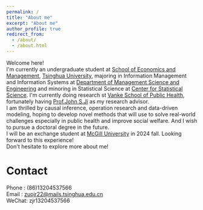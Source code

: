 ```yaml
---
permalink: /
title: "About me"
excerpt: "About me"
author_profile: true
redirect_from: 
  - /about/
  - /about.html
---
```


Welcome here!<br/>
I'm currently an undergraduate student at [School of Economics and Management](https://www.sem.tsinghua.edu.cn/en/), [Tsinghua University](https://www.tsinghua.edu.cn/en/), majoring in Information Management and Information Systems at [Department of Management Science and Engineering](https://www.sem.tsinghua.edu.cn/mseen/) and minoring in Statistical Science at [Center for Statistical Science](http://www.stat.tsinghua.edu.cn/en/). I'm currently doing research st [Vanke School of Public Health](https://vsph.tsinghua.edu.cn/en/), fortunately having [Prof.John S.Ji](https://vsph.tsinghua.edu.cn/en/info/1010/1041.htm) as my research advisor.<br/>
I am thrilled by causal inference, operation research and data-driven modeling, hoping to develop novel methods that will use to solve real-world challenges especially in public health and improve social welfare. And I wish to pursue a doctoral degree in the future.<br/>
I will be an exchange student at [McGill University](https://www.mcgill.ca/) in 2024 fall. Looking forward to this experience!<br/>
Don't hesitate to explore more about me!<br/>

Contact
======
Phone : (86)13204537566<br/>
Email : zuojr22@mails.tsinghua.edu.cn<br/>
WeChat: zjr13204537566
